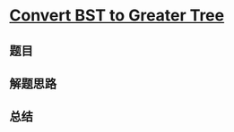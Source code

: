 # [Convert BST to Greater Tree](https://leetcode.com/problems/convert-bst-to-greater-tree/)
## 题目


## 解题思路


## 总结


